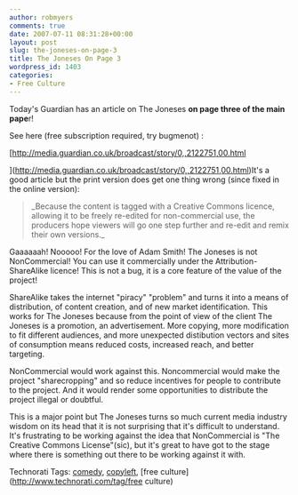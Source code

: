 ```yaml
---
author: robmyers
comments: true
date: 2007-07-11 08:31:28+00:00
layout: post
slug: the-joneses-on-page-3
title: The Joneses On Page 3
wordpress_id: 1403
categories:
- Free Culture
---
```


Today's Guardian has an article on The Joneses **on page three of the main pape**r!  
  
See here (free subscription required, try bugmenot) :  
  
[http://media.guardian.co.uk/broadcast/story/0,,2122751,00.html  
  
](http://media.guardian.co.uk/broadcast/story/0,,2122751,00.html)It's a good article but the print version does get one thing wrong (since fixed in the online version):  


<blockquote>_Because the content is tagged with a Creative Commons licence, allowing it to be freely re-edited for non-commercial use, the producers hope viewers will go one step further and re-edit and remix their own versions._</blockquote>

Gaaaaaah! Nooooo! For the love of Adam Smith! The Joneses is not NonCommercial! You can use it commercially under the Attribution-ShareAlike licence! This is not a bug, it is a core feature of the value of the project!  
  
ShareAlike takes the internet "piracy" "problem" and turns it into a means of distribution, of content creation, and of new market identification. This works for The Joneses because from the point of view of the client The Joneses is a promotion, an advertisement. More copying, more modification to fit different audiences, and more unexpected distibution vectors and sites of consumption means reduced costs, increased reach, and better targeting.  
  
NonCommercial would work against this. Noncommercial would make the project "sharecropping" and so reduce incentives for people to contribute to the project. And it would render some opportunities to distribute the project illegal or doubtful.  
  
This is a major point but The Joneses turns so much current media industry wisdom on its head that it is not surprising that it's difficult to understand. It's frustrating to be working against the idea that NonCommercial is "The Creative Commons License"(sic), but it's great to have got to the stage where there is something out there to be working against it with.  
  


Technorati Tags: [comedy](http://www.technorati.com/tag/comedy), [copyleft](http://www.technorati.com/tag/copyleft), [free culture](http://www.technorati.com/tag/free culture)

  


